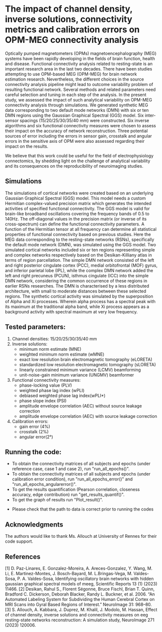 # The impact of channel density, inverse solutions, connectivity metrics and calibration errors on OPM-MEG connectivity analysis
Optically pumped magnetometers (OPMs) magnetoencephalography (MEG) systems have been rapidly developing in
the fields of brain function, health and disease. Functional connectivity analysis related to resting-state is an important
research area in the last two decades. There have been studies attempting to use OPM-based MEG (OPM-MEG)
for brain network estimation research. Nevertheless, the different choices in the source connectivity analysis pipeline
might lead to outcome variability problem of resulting functional network. Several methods and related parameters need
careful selection and tuning in each step of the analysis. In the present study, we assessed the impact of such analytical
variability on OPM-MEG connectivity analysis through simulations. We generated synthetic MEG data corresponding
to two default mode networks (DMN) with six or ten DMN regions using the Gaussian Graphical Spectral (GGS)
model. Six inter-sensor spacings (15/20/25/30/35/40 mm) were constructed. Six inverse algorithms and six functional
connectivity measures were chosen to assess their impact on the accuracy of network reconstruction. Three potential
sources of error including the errors in sensor gain, crosstalk and angular errors in the sensitive axis of OPM were also
assessed regarding their impact on the results.

We believe that this work could be useful for the field of electrophysiology connectomics, by shedding light on the challenge of analytical variability and its consequences on the reproducibility of neuroimaging studies.

## Simulations
The simulations of cortical networks were created based on an underlying Gaussian Graphical Spectral (GGS) model. 
This model needs a custom Hermitian complex-valued precision matrix which generates the intended activities of specified functional connectivity. 
The GGS model is valid for brain-like broadband oscillations covering the frequency bands of 0.5 to 140Hz. 
The off-diagonal values in the precision matrix (or inverse of its cross-spectrum) can define the functional connectivity parameters. 
A function of the Hermitian tensor at all frequency can determine all statistical properties of functional connectivity based on previous studies. 
Here the MEG data corresponding to the resting-state networks (RSNs), specifically the default mode network (DMN), was simulated using the GGS model. 
Two simulated cortical networks included six or ten regions representing simple and complex networks respectively based on the Desikan-Killiany atlas in terms of region parcellation. 
The simple DMN network consisted of the left and right posterior cingulate cortex (PCC), medial orbitofrontal (MOF) gyrus, and inferior parietal lobe (IPL),
while the complex DMN network added the left and right precuneus (PCUN), isthmus cingulate (ICC) into the simple DMN network, considering the common occurrence of these regions in earlier RSNs researches. 
The DMN is characterised by a less distributed architecture, with small to moderate distances between these selected regions. 
The synthetic cortical activity was simulated by the superposition of Alpha and Xi processes. 
Wherein alpha process has a spectral peak with its maximum at the traditional alpha band, while Xi process appears as a background activity with spectral maximum at very low frequency. 
## Tested parameters:
  1) Channel densities: 15/20/25/30/35/40 mm
  2) Inverse solutions:
      - minimum norm estimate (MNE)
      - weighted minimum norm estimate (wMNE)
      - exact low resolution brain electromagnetic tomography (eLORETA)
      - standardized low resolution electromagnetic tomography (sLORETA)
      - linearly constrained minimum variance (LCMV) beamforming 
      - unit-noise-gain minimum variance (UNGMV) beamformer
  3) Functional connectivity measures:
      - phase-locking value (PLV)
      - weighted phase lag index (wPLI)
      - debiased weighted phase lag index(wPLI*)
      - phase slope index (PSI)
      - amplitude envelope correlation (AEC) without source leakage correction
      - amplitude envelope correlation (AEC) with source leakage correction
  4) Calibration errors:
      - gain error (4%)
      - crosstalk (2%)
      - angular error(2°)

## Running the code:
- To obtain the connectivity matrices of all subjects and epochs (under reference case, case 1 and case 2), run "run_all_epochs()".
- To obtain the connectivity matrices of all subjects and epochs (under calibration error condition), run "run_all_epochs_error()" and "run_all_epochs_angularerror()".
- To get the results quantification (Pearson correlation, closeness accuracy, edge contribution) run "get_results_quantif()".
- To get the graph of results run "Plot_result()".

* Please check that the path to data is correct prior to running the codes
## Acknowledgments
The authors would like to thank Ms. Allouch at University of Rennes for their code support.

## References
[1] D. Paz-Linares, E. Gonzalez-Moreira, A. Areces-Gonzalez, Y. Wang, M. Li, E. Martinez-Montes, J. Bosch-Bayard, M. L.Bringas-Vega, M. Valdes-Sosa, P. A. Valdes-Sosa, Identifying oscillatory brain networks with hidden gaussian graphical spectral models of meeg, Scientific Reports 13 (1) (2023) 11466.
[2] Desikan, Rahul S., Florent Ségonne, Bruce Fischl, Brian T. Quinn, Bradford C. Dickerson, Deborah Blacker, Randy L. Buckner, et al. 2006. “An Automated Labeling         System for Subdividing the Human Cerebral Cortex on MRI Scans into Gyral Based Regions of Interest.” NeuroImage 31: 968–80.
[3] S. Allouch, A. Kabbara, J. Duprez, M. Khalil, J. Modolo,  M. Hassan, Effect of channel density, inverse solutions and connectivity measures on eeg resting-state networks reconstruction: A simulation study, NeuroImage 271 (2023) 120006.
